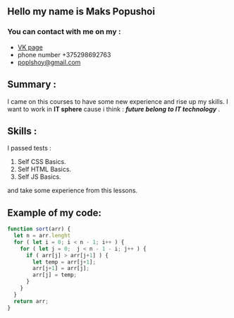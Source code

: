## Hello my name is Maks Popushoi
### You can contact with me on my : 
* [VK page](https://vk.com/papshoy)
* phone number +375298692763
* poplshoy@gmail.com

## Summary :
I came on this courses to have some new experience and rise up my skills. I want to work in **IT sphere** cause i think : ***future belong to IT technology*** .

## Skills :
I passed tests :
1. Self CSS Basics.
2. Self HTML Basics.
3. Self JS Basics.

and take some experience from this lessons.

## Example of my code:
```javascript
function sort(arr) {
  let n = arr.lenght
  for ( let i = 0; i < n - 1; i++ ) {
    for ( let j = 0;  j < n - 1 - i; j++ ) {
      if ( arr[j] > arr[j+1] ) {
        let temp = arr[j+1];
        arr[j+1] = arr[j];
        arr[j] = temp;
      }
    }
  }
  return arr;
}
```